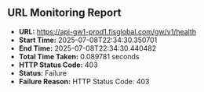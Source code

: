 ## URL Monitoring Report

- **URL:** https://api-gw1-prod1.fisglobal.com/gw/v1/health
- **Start Time:** 2025-07-08T22:34:30.350701
- **End Time:** 2025-07-08T22:34:30.440482
- **Total Time Taken:** 0.089781 seconds
- **HTTP Status Code:** 403
- **Status:** Failure
- **Failure Reason:** HTTP Status Code: 403
